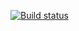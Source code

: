 [![Build status](https://ci.appveyor.com/api/projects/status/168rd5p1mmau6xku?svg=true)](https://ci.appveyor.com/project/Timofeeva166/selenide-4)
